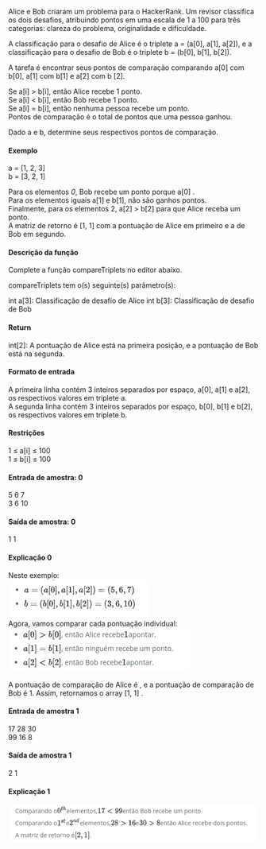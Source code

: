 Alice e Bob criaram um problema para o HackerRank. Um revisor classifica os dois desafios, atribuindo pontos em uma escala de 1 a 100 para três categorias: clareza do problema, originalidade e dificuldade.

A classificação para o desafio de Alice é o triplete a = (a[0], a[1], a[2]), e a classificação para o desafio de Bob é o triplete b = (b[0], b[1], b[2]).

A tarefa é encontrar seus pontos de comparação comparando a[0] com b[0], a[1] com b[1] e a[2] com b [2].

Se a[i] > b[i], então Alice recebe 1 ponto.  
Se a[i] < b[i], então Bob recebe 1 ponto.  
Se a[i] = b[i], então nenhuma pessoa recebe um ponto.  
Pontos de comparação é o total de pontos que uma pessoa ganhou.  

Dado a e b, determine seus respectivos pontos de comparação.

#### Exemplo

a = [1, 2, 3]  
b = [3, 2, 1]

Para os elementos *0*, Bob recebe um ponto porque a[0] .  
Para os elementos iguais a[1] e b[1], não são ganhos pontos.  
Finalmente, para os elementos 2, a[2] > b[2] para que Alice receba um ponto.  
A matriz de retorno é [1, 1] com a pontuação de Alice em primeiro e a de Bob em segundo.  

#### Descrição da função

Complete a função compareTriplets no editor abaixo.

compareTriplets tem o(s) seguinte(s) parâmetro(s):

int a[3]: Classificação de desafio de Alice
int b[3]: Classificação de desafio de Bob  

#### Return

int[2]: A pontuação de Alice está na primeira posição, e a pontuação de Bob está na segunda.  

#### Formato de entrada

A primeira linha contém 3 inteiros separados por espaço, a[0], a[1] e a[2], os respectivos valores em triplete a.  
A segunda linha contém 3 inteiros separados por espaço, b[0], b[1] e b[2], os respectivos valores em triplete b.

#### Restrições  
1 ≤ a[i] ≤ 100  
1 ≤ b[i] ≤ 100  

#### Entrada de amostra: 0  
5 6 7  
3 6 10

#### Saída de amostra: 0  
1 1

#### Explicação 0

Neste exemplo:  
![img.png](img.png)  
Agora, vamos comparar cada pontuação individual:  
![img_1.png](img_1.png)

A pontuação de comparação de Alice é , e a pontuação de comparação de Bob é 1.
Assim, retornamos o array [1, 1] .

#### Entrada de amostra 1  
17 28 30  
99 16 8

#### Saída de amostra 1  
2 1

#### Explicação 1

![img_2.png](img_2.png)